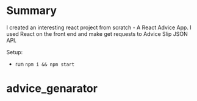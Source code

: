# Summary
I created an interesting react project from scratch - A React Advice App. I used React on the front end and make get requests to Advice Slip JSON API.

Setup:
- run ```npm i && npm start```
# advice_genarator
